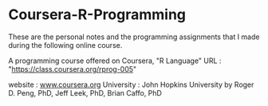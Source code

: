 Coursera-R-Programming
======================
These are the personal notes and the programming assignments that I made during the following online course.

A programming course offered on Coursera,
"R Language"
URL : "https://class.coursera.org/rprog-005"

website : www.coursera.org
University : John Hopkins University
by Roger D. Peng, PhD, Jeff Leek, PhD, Brian Caffo, PhD
